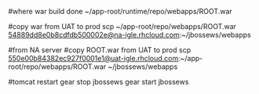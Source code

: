 #where war build done
 ~/app-root/runtime/repo/webapps/ROOT.war

#copy war from UAT to prod
scp ~/app-root/repo/webapps/ROOT.war 54889dd8e0b8cdfdb500002e@na-igle.rhcloud.com:~/jbossews/webapps

#from NA server
#copy ROOT.war from UAT to prod
scp 550e00b84382ec927f0001e1@uat-igle.rhcloud.com:~/app-root/repo/webapps/ROOT.war ~/jbossews/webapps

#tomcat restart
gear stop jbossews
gear start jbossews
